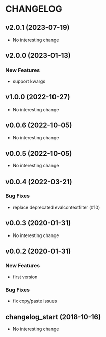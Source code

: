 # CHANGELOG

## v2.0.1 (2023-07-19)

- No interesting change

## v2.0.0 (2023-01-13)

### New Features

- support kwargs

## v1.0.0 (2022-10-27)

- No interesting change

## v0.0.6 (2022-10-05)

- No interesting change

## v0.0.5 (2022-10-05)

- No interesting change

## v0.0.4 (2022-03-21)

### Bug Fixes

- replace deprecated evalcontextfilter (#10)

## v0.0.3 (2020-01-31)

- No interesting change

## v0.0.2 (2020-01-31)

### New Features

- first version

### Bug Fixes

- fix copy/paste issues

## changelog_start (2018-10-16)

- No interesting change


